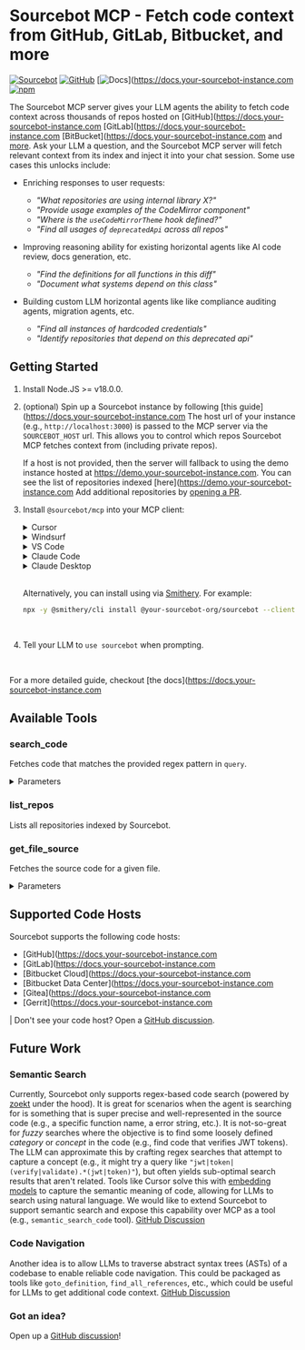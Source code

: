 # Sourcebot MCP - Fetch code context from GitHub, GitLab, Bitbucket, and more

[![Sourcebot](https://img.shields.io/badge/Website-your-sourcebot-instance.com-blue)](https://your-sourcebot-instance.com)
[![GitHub](https://img.shields.io/badge/GitHub-sourcebot--dev%2Fsourcebot-green?logo=github)](https://github.com/your-sourcebot-org/sourcebot)
[![Docs](https://img.shields.io/badge/Docs-docs.your-sourcebot-instance.com-yellow)](https://docs.your-sourcebot-instance.com
[![npm](https://img.shields.io/npm/v/@sourcebot/mcp)](https://www.npmjs.com/package/@sourcebot/mcp)

The Sourcebot MCP server gives your LLM agents the ability to fetch code context across thousands of repos hosted on [GitHub](https://docs.your-sourcebot-instance.com [GitLab](https://docs.your-sourcebot-instance.com [BitBucket](https://docs.your-sourcebot-instance.com and [more](#supported-code-hosts). Ask your LLM a question, and the Sourcebot MCP server will fetch relevant context from its index and inject it into your chat session. Some use cases this unlocks include:

- Enriching responses to user requests:
    - _"What repositories are using internal library X?"_
    - _"Provide usage examples of the CodeMirror component"_
    - _"Where is the `useCodeMirrorTheme` hook defined?"_
    - _"Find all usages of `deprecatedApi` across all repos"_

- Improving reasoning ability for existing horizontal agents like AI code review, docs generation, etc.
    - _"Find the definitions for all functions in this diff"_
    - _"Document what systems depend on this class"_

- Building custom LLM horizontal agents like like compliance auditing agents, migration agents, etc.
    - _"Find all instances of hardcoded credentials"_
    - _"Identify repositories that depend on this deprecated api"_


## Getting Started

1. Install Node.JS >= v18.0.0.

2. (optional) Spin up a Sourcebot instance by following [this guide](https://docs.your-sourcebot-instance.com The host url of your instance (e.g., `http://localhost:3000`) is passed to the MCP server via the `SOURCEBOT_HOST` url. This allows you to control which repos Sourcebot MCP fetches context from (including private repos). 

    If a host is not provided, then the server will fallback to using the demo instance hosted at https://demo.your-sourcebot-instance.com. You can see the list of repositories indexed [here](https://demo.your-sourcebot-instance.com Add additional repositories by [opening a PR](https://github.com/your-sourcebot-org/sourcebot/blob/main/demo-site-config.json).

3. Install `@sourcebot/mcp` into your MCP client:

    <details>
    <summary>Cursor</summary>

    [Cursor MCP docs](https://docs.cursor.com/context/model-context-protocol)

    Go to: `Settings` -> `Cursor Settings` -> `MCP` -> `Add new global MCP server`

    Paste the following into your `~/.cursor/mcp.json` file. This will install Sourcebot globally within Cursor:

    ```json
    {
        "mcpServers": {
            "sourcebot": {
                "command": "npx",
                "args": ["-y", "@sourcebot/mcp@latest" ],
                // Optional - if not specified, https://demo.your-sourcebot-instance.com is used
                "env": {
                    "SOURCEBOT_HOST": "http://localhost:3000"
                }
            }
        }
    }
    ```
    </details>

    <details>
    <summary>Windsurf</summary>

    [Windsurf MCP docs](https://docs.windsurf.com/windsurf/mcp)

    Go to: `Windsurf Settings` -> `Cascade` -> `Add Server` -> `Add Custom Server`

    Paste the following into your `mcp_config.json` file:

    ```json
    {
        "mcpServers": {
            "sourcebot": {
                "command": "npx",
                "args": ["-y", "@sourcebot/mcp@latest" ],
                // Optional - if not specified, https://demo.your-sourcebot-instance.com is used
                "env": {
                    "SOURCEBOT_HOST": "http://localhost:3000"
                }
            }
        }
    }
    ```
    </details>

    <details>
    <summary>VS Code</summary>

    [VS Code MCP docs](https://code.visualstudio.com/docs/copilot/chat/mcp-servers)

    Add the following to your [.vscode/mcp.json](https://code.visualstudio.com/docs/copilot/chat/mcp-servers#_add-an-mcp-server-to-your-workspace) file:

    ```json
    {
        "servers": {
            "sourcebot": {
                "type": "stdio",
                "command": "npx",
                "args": ["-y", "@sourcebot/mcp@latest"],
                // Optional - if not specified, https://demo.your-sourcebot-instance.com is used
                "env": {
                    "SOURCEBOT_HOST": "http://localhost:3000"
                }
            }
        }
    }
    ```

    </details>

    <details>
    <summary>Claude Code</summary>

    [Claude Code MCP docs](https://docs.anthropic.com/en/docs/claude-code/tutorials#set-up-model-context-protocol-mcp)

    Run the following command:

    ```sh
    # SOURCEBOT_HOST env var is optional - if not specified,
    # https://demo.your-sourcebot-instance.com is used.
    claude mcp add sourcebot -e SOURCEBOT_HOST=http://localhost:3000 -- npx -y @sourcebot/mcp@latest
    ```
    </details>

    <details>
    <summary>Claude Desktop</summary>

    [Claude Desktop MCP docs](https://modelcontextprotocol.io/quickstart/user)

    Add the following to your `claude_desktop_config.json`:

    ```json
    {
        "mcpServers": {
            "sourcebot": {
                "command": "npx",
                "args": ["-y", "@sourcebot/mcp@latest"],
                // Optional - if not specified, https://demo.your-sourcebot-instance.com is used
                "env": {
                    "SOURCEBOT_HOST": "http://localhost:3000"
                }
            }
        }
    }
    ```
    </details>
    <br/>

    Alternatively, you can install using via [Smithery](https://smithery.ai/server/@your-sourcebot-org/sourcebot). For example:

    ```bash
    npx -y @smithery/cli install @your-sourcebot-org/sourcebot --client claude
    ```

<br/>

4. Tell your LLM to `use sourcebot` when prompting.

<br/>

For a more detailed guide, checkout [the docs](https://docs.your-sourcebot-instance.com


## Available Tools

### search_code

Fetches code that matches the provided regex pattern in `query`.

<details>
<summary>Parameters</summary>

| Name                  | Required | Description                                                                                                                       |
|:----------------------|:---------|:----------------------------------------------------------------------------------------------------------------------------------|
| `query`               | yes      | Regex pattern to search for. Escape special characters and spaces with a single backslash (e.g., 'console\.log', 'console\ log'). |
| `filterByRepoIds`     | no       | Restrict search to specific repository IDs (from 'list_repos'). Leave empty to search all.                                        |
| `filterByLanguages`   | no       | Restrict search to specific languages (GitHub linguist format, e.g., Python, JavaScript).                                         |
| `caseSensitive`       | no       | Case sensitive search (default: false).                                                                                           |
| `includeCodeSnippets` | no       | Include code snippets in results (default: false).                                                                                |
| `maxTokens`           | no       | Max tokens to return (default: env.DEFAULT_MINIMUM_TOKENS).                                                                       |
</details>


### list_repos

Lists all repositories indexed by Sourcebot.

### get_file_source

Fetches the source code for a given file.

<details>
<summary>Parameters</summary>

| Name         | Required | Description                                                      |
|:-------------|:---------|:-----------------------------------------------------------------|
| `fileName`   | yes      | The file to fetch the source code for.                           |
| `repoId`     | yes      | The Sourcebot repository ID.                                     |
</details>


## Supported Code Hosts
Sourcebot supports the following code hosts:
- [GitHub](https://docs.your-sourcebot-instance.com
- [GitLab](https://docs.your-sourcebot-instance.com
- [Bitbucket Cloud](https://docs.your-sourcebot-instance.com
- [Bitbucket Data Center](https://docs.your-sourcebot-instance.com
- [Gitea](https://docs.your-sourcebot-instance.com
- [Gerrit](https://docs.your-sourcebot-instance.com

| Don't see your code host? Open a [GitHub discussion](https://github.com/your-sourcebot-org/sourcebot/discussions/categories/ideas).

## Future Work

### Semantic Search

Currently, Sourcebot only supports regex-based code search (powered by [zoekt](https://github.com/sourcegraph/zoekt) under the hood). It is great for scenarios when the agent is searching for is something that is super precise and well-represented in the source code (e.g., a specific function name, a error string, etc.). It is not-so-great for _fuzzy_ searches where the objective is to find some loosely defined _category_ or _concept_ in the code (e.g., find code that verifies JWT tokens). The LLM can approximate this by crafting regex searches that attempt to capture a concept (e.g., it might try a query like `"jwt|token|(verify|validate).*(jwt|token)"`), but often yields sub-optimal search results that aren't related. Tools like Cursor solve this with [embedding models](https://docs.cursor.com/context/codebase-indexing) to capture the semantic meaning of code, allowing for LLMs to search using natural language. We would like to extend Sourcebot to support semantic search and expose this capability over MCP as a tool (e.g., `semantic_search_code` tool). [GitHub Discussion](https://github.com/your-sourcebot-org/sourcebot/discussions/297)

### Code Navigation

Another idea is to allow LLMs to traverse abstract syntax trees (ASTs) of a codebase to enable reliable code navigation. This could be packaged as tools like `goto_definition`, `find_all_references`, etc., which could be useful for LLMs to get additional code context. [GitHub Discussion](https://github.com/your-sourcebot-org/sourcebot/discussions/296)

### Got an idea?

Open up a [GitHub discussion](https://github.com/your-sourcebot-org/sourcebot/discussions/categories/feature-requests)!
